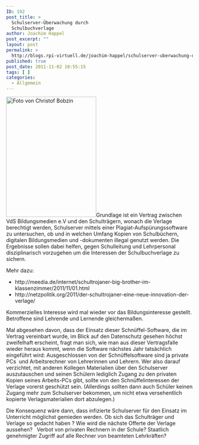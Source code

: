 ```yaml
---
ID: 192
post_title: >
  Schulserver-Überwachung durch
  Schulbuchverlage
author: Joachim Happel
post_excerpt: ""
layout: post
permalink: >
  http://blogs.rpi-virtuell.de/joachim-happel/schulserver-uberwachung-durch-schulbuchverlage/
published: true
post_date: 2011-11-02 10:55:15
tags: [ ]
categories:
  - Allgemein
---
```

<img class="alignleft" style="width: 243px;height: 325px" src="http://upload.wikimedia.org/wikipedia/commons/3/3d/Trojanisches_Pferd_in_Ankershagen.jpg" alt="Foto von Christof Bobzin" />Grundlage ist ein Vertrag zwischen VdS Bildungsmedien e.V und den Schulträgern, wonach die Verlage berechtigt werden, Schulserver mittels einer Plagiat-Aufspürungssoftware zu untersuchen, ob und in welchen Umfang Kopien von Schulbüchern, digitalen Bildungsmedien und -dokumenten illegal genutzt werden. Die Ergebnisse sollen dabei helfen, gegen Schulleitung und Lehrpersonal disziplinarisch vorzugehen um die Interessen der Schulbuchverlage zu sichern.<!--more-->

Mehr dazu:
<ul>
	<li>http://meedia.de/internet/schultrojaner-big-brother-im-klassenzimmer/2011/11/01.html</li>
	<li>http://netzpolitik.org/2011/der-schultrojaner-eine-neue-innovation-der-verlage/</li>
</ul>
Kommerzielles Interesse wird mal wieder vor das Bildungsinteresse gestellt. Betroffene sind Lehrende und Lernende gleichermaßen.

Mal abgesehen davon, dass der Einsatz dieser Schnüffel-Software, die im Vertrag vereinbart wurde, im Blick auf den Datenschutz gesehen höchst zweifelhaft erscheint, fragt man sich, wie man aus dieser Vertragsfalle wieder heraus kommt, wenn die Software nächstes Jahr tatsächlich eingeführt wird: Ausgeschlossen von der Schnüffelsoftware sind ja private PCs  und Arbeitsrechner von Lehrerinnen und Lehrern. Wer also darauf verzichtet, mit anderen Kollegen Materialien über den Schulserver auszutauschen und seinen Schülern lediglich Zugang zu den privaten Kopien seines Arbeits-PCs gibt, sollte von den Schnüffelinteressen der Verlage vorerst geschützt sein. (Allerdings sollten dann auch Schüler keinen Zugang mehr zum Schulserver bekommen, um nicht etwa versehentlich kopierte Verlagsmaterialien dort abzulegen.)

Die Konsequenz wäre dann, dass infizierte Schulserver für den Einsatz im Unterricht möglichst gemieden werden. Ob sich das Schulträger und Verlage so gedacht haben ? Wie wird die nächste Offerte der Verlage aussehen?   Verbot von privaten Rechnern in der Schule? Staatlich genehmigter Zugriff auf alle Rechner von beamteten Lehrkräften?

&nbsp;

&nbsp;

&nbsp;